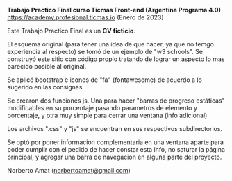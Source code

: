 **Trabajo Practico Final curso Ticmas Front-end (Argentina Programa 4.0)**
https://academy.profesional.ticmas.io (Enero de 2023)

Este Trabajo Practico Final es un **CV ficticio**.

El esquema original (para tener una idea de que hacer, ya que no temgo experiencia al respecto)
se tomó de un ejemplo de "w3 schools". Se construyó este sitio con código propio 
tratando de lograr un aspecto lo mas parecido posible al original.

Se aplicó bootstrap e iconos de "fa" (fontawesome) de acuerdo a lo sugerido en las consignas.

Se crearon dos funciones js. Una para hacer "barras de progreso estáticas" 
modificables en su porcentaje pasando parametros de elemento y porcentaje, 
y otra muy simple para cerrar una ventana (info adicional)

Los archivos ".css" y "js" se encuentran en sus respectivos subdirectorios.

Se optó por poner informacion complementaria en una ventana aparte 
para poder cumplir con el pedido de hacer constar esta info, 
no saturar la página principal, y agregar una barra de navegacion en alguna parte del proyecto.

Norberto Amat (norbertoamat@gmail.com)
